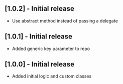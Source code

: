 ## [1.0.2] - Initial release

* Use abstract method instead of passing a delegate

## [1.0.1] - Initial release

* Added generic key parameter to repo

## [1.0.0] - Initial release

* Added initial logic and custom classes
